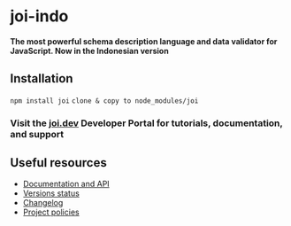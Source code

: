 # joi-indo

#### The most powerful schema description language and data validator for JavaScript. Now in the Indonesian version

## Installation
`npm install joi`
`clone & copy to node_modules/joi`

### Visit the [joi.dev](https://joi.dev) Developer Portal for tutorials, documentation, and support

## Useful resources

- [Documentation and API](https://joi.dev/api/)
- [Versions status](https://joi.dev/resources/status/#joi)
- [Changelog](https://joi.dev/resources/changelog/)
- [Project policies](https://joi.dev/policies/)
